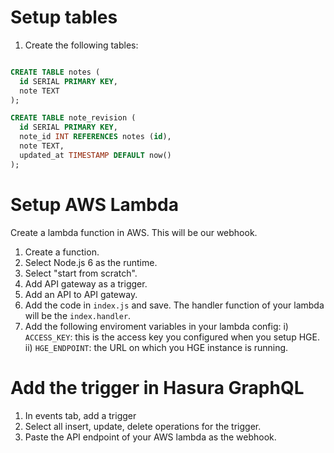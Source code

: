 # Setup tables
1. Create the following tables:

```sql

CREATE TABLE notes (
  id SERIAL PRIMARY KEY,
  note TEXT
);

CREATE TABLE note_revision (
  id SERIAL PRIMARY KEY,
  note_id INT REFERENCES notes (id),
  note TEXT,
  updated_at TIMESTAMP DEFAULT now()
);
```

# Setup AWS Lambda
Create a lambda function in AWS. This will be our webhook.

1. Create a function.
2. Select Node.js 6 as the runtime.
3. Select "start from scratch".
4. Add API gateway as a trigger.
5. Add an API to API gateway.
6. Add the code in `index.js` and save. The handler function of your lambda will be the `index.handler`.
7. Add the following enviroment variables in your lambda config:
  i) `ACCESS_KEY`: this is the access key you configured when you setup HGE.
  ii) `HGE_ENDPOINT`: the URL on which you HGE instance is running.

# Add the trigger in Hasura GraphQL
1. In events tab, add a trigger
2. Select all insert, update, delete operations for the trigger.
3. Paste the API endpoint of your AWS lambda as the webhook.
